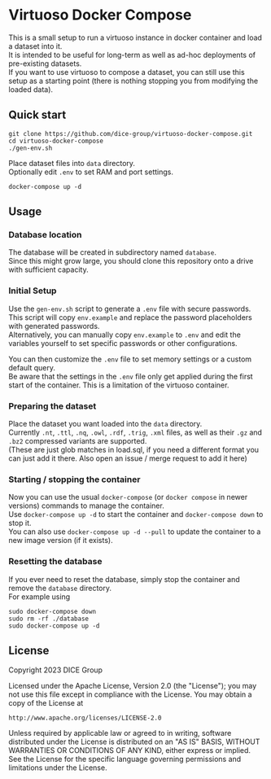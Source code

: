 # Virtuoso Docker Compose

This is a small setup to run a virtuoso instance in docker container and load a dataset into it.  
It is intended to be useful for long-term as well as ad-hoc deployments of pre-existing datasets.  
If you want to use virtuoso to compose a dataset, you can still use this setup as a starting point (there is nothing stopping you from modifying the loaded data).

## Quick start
```
git clone https://github.com/dice-group/virtuoso-docker-compose.git
cd virtuoso-docker-compose
./gen-env.sh
```
Place dataset files into `data` directory.  
Optionally edit `.env` to set RAM and port settings.
```
docker-compose up -d
```

## Usage

### Database location
The database will be created in subdirectory named `database`.  
Since this might grow large, you should clone this repository onto a drive with sufficient capacity.

### Initial Setup
Use the `gen-env.sh` script to generate a `.env` file with secure passwords.  
This script will copy `env.example` and replace the password placeholders with generated passwords.  
Alternatively, you can manually copy `env.example` to `.env` and edit the variables yourself to set specific passwords or other configurations.

You can then customize the `.env` file to set memory settings or a custom default query.  
Be aware that the settings in the `.env` file only get applied during the first start of the container. This is a limitation of the virtuoso container.

### Preparing the dataset
Place the dataset you want loaded into the `data` directory.  
Currently `.nt`, `.ttl`, `.nq`, `.owl`, `.rdf`, `.trig`, `.xml` files, as well as their `.gz` and `.bz2` compressed variants are supported.  
(These are just glob matches in load.sql, if you need a different format you can just add it there. Also open an issue / merge request to add it here)

### Starting / stopping the container
Now you can use the usual `docker-compose` (or `docker compose` in newer versions) commands to manage the container.  
Use `docker-compose up -d` to start the container and `docker-compose down` to stop it.  
You can also use `docker-compose up -d --pull` to update the container to a new image version (if it exists).

### Resetting the database
If you ever need to reset the database, simply stop the container and remove the `database` directory.  
For example using
```
sudo docker-compose down
sudo rm -rf ./database
sudo docker-compose up -d
```

## License
Copyright 2023 DICE Group

Licensed under the Apache License, Version 2.0 (the "License");
you may not use this file except in compliance with the License.
You may obtain a copy of the License at

    http://www.apache.org/licenses/LICENSE-2.0

Unless required by applicable law or agreed to in writing, software
distributed under the License is distributed on an "AS IS" BASIS,
WITHOUT WARRANTIES OR CONDITIONS OF ANY KIND, either express or implied.
See the License for the specific language governing permissions and
limitations under the License.

